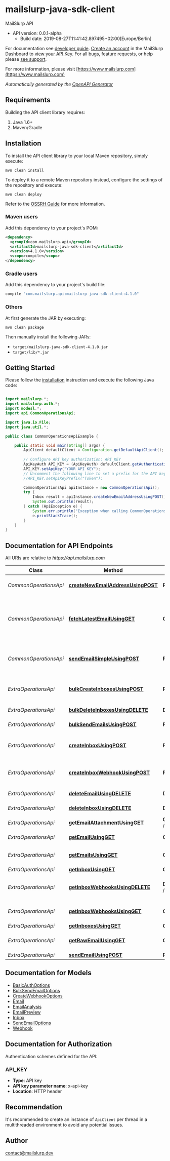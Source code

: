 # mailslurp-java-sdk-client

MailSlurp API
- API version: 0.0.1-alpha
  - Build date: 2019-08-27T11:41:42.897495+02:00[Europe/Berlin]

For documentation see [developer guide](https://www.mailslurp.com/developers). [Create an account](https://app.mailslurp.com) in the MailSlurp Dashboard to [view your API Key](https://app). For all bugs, feature requests, or help please [see support](https://www.mailslurp.com/support/).

  For more information, please visit [https://www.mailslurp.com](https://www.mailslurp.com)

*Automatically generated by the [OpenAPI Generator](https://openapi-generator.tech)*


## Requirements

Building the API client library requires:
1. Java 1.6+
2. Maven/Gradle

## Installation

To install the API client library to your local Maven repository, simply execute:

```shell
mvn clean install
```

To deploy it to a remote Maven repository instead, configure the settings of the repository and execute:

```shell
mvn clean deploy
```

Refer to the [OSSRH Guide](http://central.sonatype.org/pages/ossrh-guide.html) for more information.

### Maven users

Add this dependency to your project's POM:

```xml
<dependency>
  <groupId>com.mailslurp.api</groupId>
  <artifactId>mailslurp-java-sdk-client</artifactId>
  <version>4.1.0</version>
  <scope>compile</scope>
</dependency>
```

### Gradle users

Add this dependency to your project's build file:

```groovy
compile "com.mailslurp.api:mailslurp-java-sdk-client:4.1.0"
```

### Others

At first generate the JAR by executing:

```shell
mvn clean package
```

Then manually install the following JARs:

* `target/mailslurp-java-sdk-client-4.1.0.jar`
* `target/lib/*.jar`

## Getting Started

Please follow the [installation](#installation) instruction and execute the following Java code:

```java

import mailslurp.*;
import mailslurp.auth.*;
import modesl.*;
import api.CommonOperationsApi;

import java.io.File;
import java.util.*;

public class CommonOperationsApiExample {

    public static void main(String[] args) {
        ApiClient defaultClient = Configuration.getDefaultApiClient();
        
        // Configure API key authorization: API_KEY
        ApiKeyAuth API_KEY = (ApiKeyAuth) defaultClient.getAuthentication("API_KEY");
        API_KEY.setApiKey("YOUR API KEY");
        // Uncomment the following line to set a prefix for the API key, e.g. "Token" (defaults to null)
        //API_KEY.setApiKeyPrefix("Token");

        CommonOperationsApi apiInstance = new CommonOperationsApi();
        try {
            Inbox result = apiInstance.createNewEmailAddressUsingPOST();
            System.out.println(result);
        } catch (ApiException e) {
            System.err.println("Exception when calling CommonOperationsApi#createNewEmailAddressUsingPOST");
            e.printStackTrace();
        }
    }
}

```

## Documentation for API Endpoints

All URIs are relative to *https://api.mailslurp.com*

Class | Method | HTTP request | Description
------------ | ------------- | ------------- | -------------
*CommonOperationsApi* | [**createNewEmailAddressUsingPOST**](docs/CommonOperationsApi.md#createNewEmailAddressUsingPOST) | **POST** /newEmailAddress | Create new email address
*CommonOperationsApi* | [**fetchLatestEmailUsingGET**](docs/CommonOperationsApi.md#fetchLatestEmailUsingGET) | **GET** /fetchLatestEmail | Fetch inbox&#39;s latest email or if empty wait for email to arrive
*CommonOperationsApi* | [**sendEmailSimpleUsingPOST**](docs/CommonOperationsApi.md#sendEmailSimpleUsingPOST) | **POST** /sendEmail | Send an email from a random email address
*ExtraOperationsApi* | [**bulkCreateInboxesUsingPOST**](docs/ExtraOperationsApi.md#bulkCreateInboxesUsingPOST) | **POST** /bulk/inboxes | Bulk create Inboxes (email addresses)
*ExtraOperationsApi* | [**bulkDeleteInboxesUsingDELETE**](docs/ExtraOperationsApi.md#bulkDeleteInboxesUsingDELETE) | **DELETE** /bulk/inboxes | Bulk Delete Inboxes
*ExtraOperationsApi* | [**bulkSendEmailsUsingPOST**](docs/ExtraOperationsApi.md#bulkSendEmailsUsingPOST) | **POST** /bulk/send | Bulk Send Emails
*ExtraOperationsApi* | [**createInboxUsingPOST**](docs/ExtraOperationsApi.md#createInboxUsingPOST) | **POST** /inboxes | Create an Inbox (email address)
*ExtraOperationsApi* | [**createInboxWebhookUsingPOST**](docs/ExtraOperationsApi.md#createInboxWebhookUsingPOST) | **POST** /inboxes/{inboxId}/webhooks | Attach a webhook URL to an inbox
*ExtraOperationsApi* | [**deleteEmailUsingDELETE**](docs/ExtraOperationsApi.md#deleteEmailUsingDELETE) | **DELETE** /emails/{emailId} | Delete Email
*ExtraOperationsApi* | [**deleteInboxUsingDELETE**](docs/ExtraOperationsApi.md#deleteInboxUsingDELETE) | **DELETE** /inboxes/{inboxId} | Delete Inbox
*ExtraOperationsApi* | [**getEmailAttachmentUsingGET**](docs/ExtraOperationsApi.md#getEmailAttachmentUsingGET) | **GET** /emails/{emailId}/attachments/{attachmentId} | Get email attachment
*ExtraOperationsApi* | [**getEmailUsingGET**](docs/ExtraOperationsApi.md#getEmailUsingGET) | **GET** /emails/{emailId} | Get Email Content
*ExtraOperationsApi* | [**getEmailsUsingGET**](docs/ExtraOperationsApi.md#getEmailsUsingGET) | **GET** /inboxes/{inboxId}/emails | List an Inbox&#39;s Emails
*ExtraOperationsApi* | [**getInboxUsingGET**](docs/ExtraOperationsApi.md#getInboxUsingGET) | **GET** /inboxes/{inboxId} | Get Inbox
*ExtraOperationsApi* | [**getInboxWebhooksUsingDELETE**](docs/ExtraOperationsApi.md#getInboxWebhooksUsingDELETE) | **DELETE** /inboxes/{inboxId}/webhooks/{webhookId} | Delete and disable a webhook for an inbox
*ExtraOperationsApi* | [**getInboxWebhooksUsingGET**](docs/ExtraOperationsApi.md#getInboxWebhooksUsingGET) | **GET** /inboxes/{inboxId}/webhooks | Get all webhooks for an inbox
*ExtraOperationsApi* | [**getInboxesUsingGET**](docs/ExtraOperationsApi.md#getInboxesUsingGET) | **GET** /inboxes | List Inboxes
*ExtraOperationsApi* | [**getRawEmailUsingGET**](docs/ExtraOperationsApi.md#getRawEmailUsingGET) | **GET** /emails/{emailId}/raw | Get Raw Email Content
*ExtraOperationsApi* | [**sendEmailUsingPOST**](docs/ExtraOperationsApi.md#sendEmailUsingPOST) | **POST** /inboxes/{inboxId} | Send Email


## Documentation for Models

 - [BasicAuthOptions](docs/BasicAuthOptions.md)
 - [BulkSendEmailOptions](docs/BulkSendEmailOptions.md)
 - [CreateWebhookOptions](docs/CreateWebhookOptions.md)
 - [Email](docs/Email.md)
 - [EmailAnalysis](docs/EmailAnalysis.md)
 - [EmailPreview](docs/EmailPreview.md)
 - [Inbox](docs/Inbox.md)
 - [SendEmailOptions](docs/SendEmailOptions.md)
 - [Webhook](docs/Webhook.md)


## Documentation for Authorization

Authentication schemes defined for the API:
### API_KEY

- **Type**: API key
- **API key parameter name**: x-api-key
- **Location**: HTTP header


## Recommendation

It's recommended to create an instance of `ApiClient` per thread in a multithreaded environment to avoid any potential issues.

## Author

contact@mailslurp.dev


